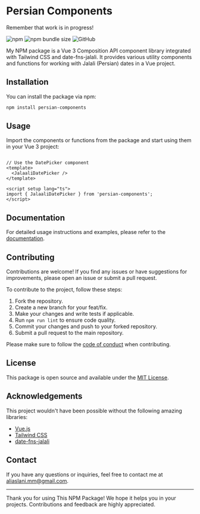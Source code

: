 # Persian Components
Remember that work is in progress!

![npm](https://img.shields.io/npm/v/persian-components)
![npm bundle size](https://img.shields.io/bundlephobia/min/persian-components)
![GitHub](https://img.shields.io/github/license/your-username/persian-components)

My NPM package is a Vue 3 Composition API component library integrated with Tailwind CSS and date-fns-jalali. It provides various utility components and functions for working with Jalali (Persian) dates in a Vue project.

## Installation

You can install the package via npm:

```bash
npm install persian-components
```

## Usage

Import the components or functions from the package and start using them in your Vue 3 project:

```vue

// Use the DatePicker component
<template>
  <JalaaliDatePicker />
</template>

<script setup lang="ts">
import { JalaaliDatePicker } from 'persian-components';
</script>
```

## Documentation

For detailed usage instructions and examples, please refer to the [documentation](https://github.com/IlrichlI/persian-components).

## Contributing

Contributions are welcome! If you find any issues or have suggestions for improvements, please open an issue or submit a pull request.

To contribute to the project, follow these steps:

1. Fork the repository.
2. Create a new branch for your feat/fix.
3. Make your changes and write tests if applicable.
4. Run `npm run lint` to ensure code quality.
5. Commit your changes and push to your forked repository.
6. Submit a pull request to the main repository.

Please make sure to follow the [code of conduct](https://github.com/IlrichlI/persian-components) when contributing.

## License

This package is open source and available under the [MIT License](https://opensource.org/licenses/MIT).

## Acknowledgements

This project wouldn't have been possible without the following amazing libraries:

- [Vue.js](https://vuejs.org/)
- [Tailwind CSS](https://tailwindcss.com/)
- [date-fns-jalali](https://github.com/your-username/date-fns-jalali)

## Contact

If you have any questions or inquiries, feel free to contact me at [aliaslani.mm@gmail.com](mailto:aliaslani.mm@gmail.com).

---

Thank you for using This NPM Package! We hope it helps you in your projects. Contributions and feedback are highly appreciated.